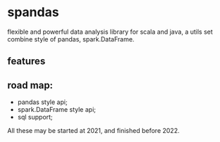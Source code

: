 # spandas
flexible and powerful data analysis library for scala and java, a utils set combine style of pandas, spark.DataFrame.

## features

## road map:
- pandas style api;
- spark.DataFrame style api;
- sql support;   

All these may be started at 2021, and finished before 2022.
